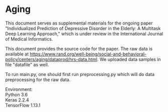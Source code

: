 # Aging

This document serves as supplemental materials for the ongoing paper "Individualized Prediction of Depressive Disorder in the Elderly: A Multitask Deep Learning Approach," which is under review in the International Journal of Medical Informatics.

This document provides the source code for the paper. The raw data is available at https://www.rand.org/well-being/social-and-behavioral-policy/centers/aging/dataprod/hrs-data.html. We uploaded data samples in file "datafile" as well.

To run main.py, one should first run preprocessing.py which will do data preprocessing for the raw data. 

Environment:<br />Python 3.6<br />Keras 2.2.4<br />TensorFlow 1.13.1

